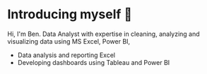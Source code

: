 # Introducing myself 👋

Hi, I'm Ben. Data Analyst with expertise in cleaning, analyzing and visualizing data using MS Excel, Power BI,

- Data analysis and reporting Excel
- Developing dashboards using Tableau and Power BI





<!--
**BeniaminBenhur/BeniaminBenhur** is a ✨ _special_ ✨ repository because its `README.md` (this file) appears on your GitHub profile.

Here are some ideas to get you started:

- 🔭 I’m currently working on ...
- 🌱 I’m currently learning ...
- 👯 I’m looking to collaborate on ...
- 🤔 I’m looking for help with ...
- 💬 Ask me about ...
- 📫 How to reach me: ...
- 😄 Pronouns: ...
- ⚡ Fun fact: ...
-->

